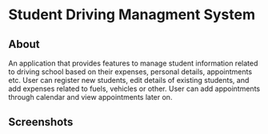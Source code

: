 # Student Driving Managment System
 
<h2>About</h2>
An application that provides features to manage student information related to driving school based on their expenses, personal details, appointments etc. User can register new students, edit details of existing students, and add expenses related to fuels, vehicles or other. User can add appointments through calendar and view appointments later on.

<h2>Screenshots</h2>

<imag src="images/Screenshot_20200302-155418.png" width="100" height="100">


